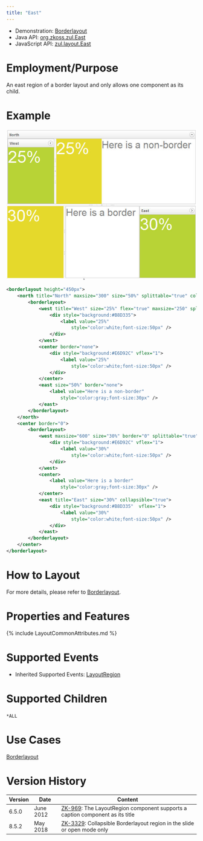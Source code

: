 ```yaml
---
title: "East"
---
```



- Demonstration:
  [Borderlayout](http://www.zkoss.org/zkdemo/layout/border_layout)
- Java API: [org.zkoss.zul.East](https://www.zkoss.org/javadoc/latest/zk/org/zkoss/zul/East.html)
- JavaScript API: [zul.layout.East](https://www.zkoss.org/javadoc/latest/jsdoc/classes/zul.layout.East.html)


# Employment/Purpose

An east region of a border layout and only allows one component as its
child.

# Example

![](/zk_component_ref/images/ZKCompRef_Borderlayout.jpg)

```xml
<borderlayout height="450px">
    <north title="North" maxsize="300" size="50%" splittable="true" collapsible="true">
        <borderlayout>
            <west title="West" size="25%" flex="true" maxsize="250" splittable="true" collapsible="true">
                <div style="background:#B8D335">
                    <label value="25%"
                        style="color:white;font-size:50px" />
                </div>
            </west>
            <center border="none">
                <div style="background:#E6D92C" vflex="1">
                    <label value="25%"
                        style="color:white;font-size:50px" />
                </div>
            </center>
            <east size="50%" border="none">
                <label value="Here is a non-border"
                    style="color:gray;font-size:30px" />
            </east>
        </borderlayout>
    </north>
    <center border="0">
        <borderlayout>
            <west maxsize="600" size="30%" border="0" splittable="true">
                <div style="background:#E6D92C" vflex="1">
                    <label value="30%"
                        style="color:white;font-size:50px" />
                </div>
            </west>
            <center>
                <label value="Here is a border"
                    style="color:gray;font-size:30px" />
            </center>
            <east title="East" size="30%" collapsible="true">
                <div style="background:#B8D335"  vflex="1">
                    <label value="30%"
                        style="color:white;font-size:50px" />
                </div>
            </east>
        </borderlayout>
    </center>
</borderlayout>
```

# How to Layout

For more details, please refer to
[Borderlayout]({{site.baseurl}}/zk_component_ref/borderlayout#How_to_Layout).

# Properties and Features

{% include LayoutCommonAttributes.md %}

# Supported Events

- Inherited Supported Events: [ LayoutRegion]({{site.baseurl}}/zk_component_ref/layoutregion#Supported_Events)

# Supported Children

`*ALL`

# Use Cases

[Borderlayout]({{site.baseurl}}/zk_component_ref/borderlayout#Use_Cases)

# Version History

| Version | Date      | Content                                                                                                                |
|---------|-----------|------------------------------------------------------------------------------------------------------------------------|
| 6.5.0   | June 2012 | [ZK-969](http://tracker.zkoss.org/browse/ZK-969): The LayoutRegion component supports a caption component as its title |
| 8.5.2   | May 2018  | [ZK-3329](http://tracker.zkoss.org/browse/ZK-3329): Collapsible Borderlayout region in the slide or open mode only     |


